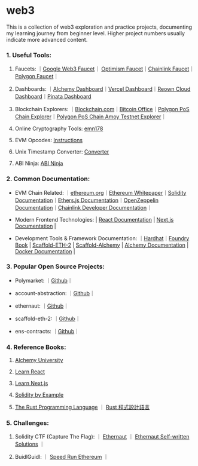 # web3
This is a collection of web3 exploration and practice projects, documenting my learning journey from beginner level. Higher project numbers usually indicate more advanced content.

### 1. Useful Tools:

1. Faucets: ｜[Google Web3 Faucet](https://cloud.google.com/application/web3/faucet)｜ [Optimism Faucet](https://console.optimism.io/faucet)｜[Chainlink Faucet](https://faucets.chain.link/)｜[Polygon Faucet](https://faucet.polygon.technology/)｜

2. Dashboards: ｜[Alchemy Dashboard](https://dashboard.alchemy.com/?a=)｜[Vercel Dashboard](https://vercel.com/)｜[Reown Cloud Dashboard](https://cloud.reown.com/)｜[Pinata Dashboard](https://app.pinata.cloud/ipfs/files)

3. Blockchain Explorers: ｜[Blockchain.com](https://www.blockchain.com/explorer)｜[Bitcoin Office](https://bitcoin.gob.sv/)｜[Polygon PoS Chain Explorer](https://polygonscan.com/)｜[Polygon PoS Chain Amoy Testnet Explorer](https://amoy.polygonscan.com/)｜

4. Online Cryptography Tools: [emn178](https://emn178.github.io/online-tools/)

5. EVM Opcodes: [Instructions](https://www.evm.codes/)

6. Unix Timestamp Converter: [Converter](https://youtils.cc/timestamp/zh-hants)

7. ABI Ninja: [ABI Ninja](https://abi.ninja/)

### 2. Common Documentation:

+ EVM Chain Related: ｜[ethereum.org](https://ethereum.org/zh-tw/)｜[Ethereum Whitepaper](https://ethereum.org/zh-tw/whitepaper/)｜[Solidity Documentation](https://soliditylang.org/)｜[Ethers.js Documentation](https://docs.ethers.org/v6/)｜[OpenZeppelin  Documentation](https://docs.openzeppelin.com/)｜[Chainlink Developer Documentation](https://docs.chain.link/)｜

+ Modern Frontend Technologies: | [React Documentation](https://react.dev/) | [Next.js Documentation](https://nextjs.org/docs) |

+ Development Tools & Framework Documentation: ｜[Hardhat](https://hardhat.org/hardhat-runner/docs/getting-started)｜[Foundry Book](https://book.getfoundry.sh/) | [Scaffold-ETH-2](https://scaffoldeth.io/) | [Scaffold-Alchemy](https://docs.alchemy.com/docs/scaffold-alchemy) | [Alchemy Documentation](https://www.alchemy.com/docs) | [Docker  Documentation](https://docs.docker.com/) |

### 3. Popular Open Source Projects:

+ Polymarket: ｜[Github](https://github.com/Polymarket)｜

+ account-abstraction: ｜[Github](https://github.com/eth-infinitism/account-abstraction)｜

+ ethernaut: ｜[Github](https://github.com/OpenZeppelin/ethernaut)｜

+ scaffold-eth-2: ｜[Github](https://github.com/scaffold-eth/scaffold-eth-2)｜

+ ens-contracts: ｜[Github](https://github.com/ensdomains/ens-contracts/tree/staging)｜

### 4. Reference Books:

1. [Alchemy University](https://www.alchemy.com/university)

2. [Learn React](https://react.dev/learn/describing-the-ui)

3. [Learn Next.js](https://nextjs.org/learn)

4. [Solidity by Example](https://solidity-by-example.org/)

5. [The Rust Programming Language](https://doc.rust-lang.org/book/) ｜ [Rust 程式設計語言](https://rust-lang.tw/book-tw/)

### 5. Challenges:

1. Solidity CTF (Capture The Flag): ｜ [Ethernaut](https://ethernaut.openzeppelin.com/) ｜ [Ethernaut Self-written Solutions](https://github.com/yoyoj1023/ethernaut-level-solutions) ｜

2. BuidlGuidl: ｜ [Speed Run Ethereum](https://speedrunethereum.com/) ｜
